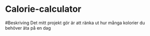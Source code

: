 # Calorie-calculator

#Beskriving 
Det mitt projekt gör är att ränka ut hur många kolorier du behöver äta på en dag 
